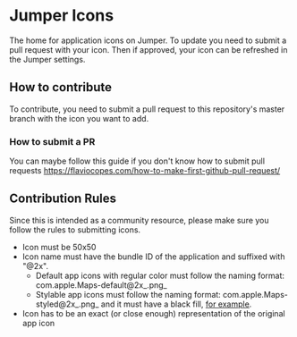 # Jumper Icons

The home for application icons on Jumper. To update you need to submit a pull request with your icon. Then if approved, your icon can be refreshed in the Jumper settings.

## How to contribute

To contribute, you need to submit a pull request to this repository's master branch with the icon you want to add.

### How to submit a PR
You can maybe follow this guide if you don't know how to submit pull requests https://flaviocopes.com/how-to-make-first-github-pull-request/

## Contribution Rules

Since this is intended as a community resource, please make sure you follow the rules to submitting icons.

- Icon must be 50x50
- Icon name must have the bundle ID of the application and suffixed with "@2x". 
  - Default app icons with regular color must follow the naming format: com.apple.Maps-default@2x_.png_
  - Stylable app icons must follow the naming format: com.apple.Maps-styled@2x_.png_ and it must have a black fill, [for example](https://www.flaticon.com/free-icon/instagram_1384031).
- Icon has to be an exact (or close enough) representation of the original app icon
